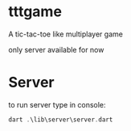 # tttgame

A tic-tac-toe like multiplayer game

only server available for now

# Server
to run server type in console:
```dart
dart .\lib\server\server.dart
```